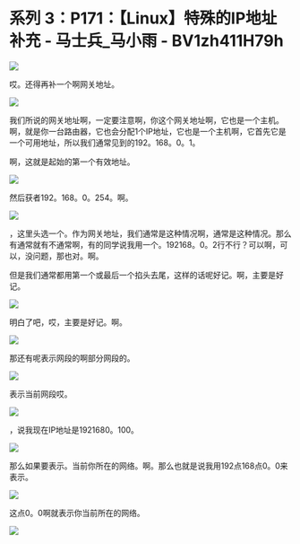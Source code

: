 # 系列 3：P171：【Linux】特殊的IP地址补充 - 马士兵_马小雨 - BV1zh411H79h

![](img/70107c4ae310fb00c1cd7a5a1e884c23_0.png)

哎。还得再补一个啊网关地址。

![](img/70107c4ae310fb00c1cd7a5a1e884c23_2.png)

我们所说的网关地址啊，一定要注意啊，你这个网关地址啊，它也是一个主机。啊，就是你一台路由器，它也会分配1个IP地址，它也是一个主机啊，它首先它是一个可用地址，所以我们通常见到的192。168。0。1。

啊，这就是起始的第一个有效地址。

![](img/70107c4ae310fb00c1cd7a5a1e884c23_4.png)

然后获者192。168。0。254。啊。

![](img/70107c4ae310fb00c1cd7a5a1e884c23_6.png)

，这里头选一个。作为网关地址，我们通常是这种情况啊，通常是这种情况。那么有通常就有不通常啊，有的同学说我用一个。192168。0。2行不行？可以啊，可以，没问题，那也对。啊。

但是我们通常都用第一个或最后一个掐头去尾，这样的话呢好记。啊，主要是好记。

![](img/70107c4ae310fb00c1cd7a5a1e884c23_8.png)

明白了吧，哎，主要是好记。啊。

![](img/70107c4ae310fb00c1cd7a5a1e884c23_10.png)

那还有呢表示网段的啊部分网段的。

![](img/70107c4ae310fb00c1cd7a5a1e884c23_12.png)

表示当前网段哎。

![](img/70107c4ae310fb00c1cd7a5a1e884c23_14.png)

，说我现在IP地址是1921680。100。

![](img/70107c4ae310fb00c1cd7a5a1e884c23_16.png)

那么如果要表示。当前你所在的网络。啊。那么也就是说我用192点168点0。0来表示。

![](img/70107c4ae310fb00c1cd7a5a1e884c23_18.png)

这点0。0啊就表示你当前所在的网络。

![](img/70107c4ae310fb00c1cd7a5a1e884c23_20.png)